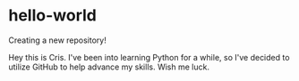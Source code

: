 # hello-world
Creating a new repository! 

Hey this is Cris. I've been into learning Python for a while, so I've decided to utilize GitHub to help advance my skills. Wish me luck. 
